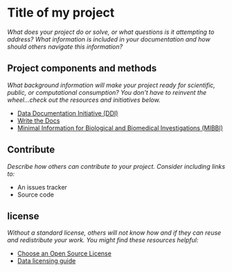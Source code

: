 # Title of my project

*What does your project do or solve, or what questions is it attempting to address?  What information is included in your documentation and how should others navigate this information?*

## Project components and methods

*What background information will make your project ready for scientific, public, or computational consumption? You don't have to reinvent the wheel...check out the resources and initiatives below.*

- [Data Documentation Initiative (DDI)](https://ddialliance.org/)
- [Write the Docs](http://www.writethedocs.org/)
- [Minimal Information for Biological and Biomedical Investigations (MIBBI)](https://fairsharing.org/collection/MIBBI)

## Contribute

*Describe how others can contribute to your project.  Consider including links to:*

- An issues tracker
- Source code

## license

*Without a standard license, others will not know how and if they can reuse and redistribute your work. You might find these resources helpful:*

- [Choose an Open Source License](https://choosealicense.com/)
- [Data licensing guide](https://guides.nyu.edu/data_management/data-licensing)

